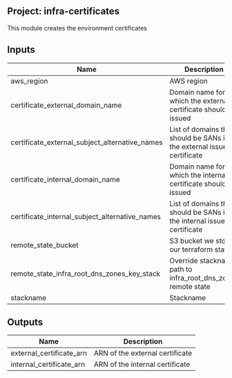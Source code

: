 ## Project: infra-certificates

This module creates the environment certificates


## Inputs

| Name | Description | Type | Default | Required |
|------|-------------|:----:|:-----:|:-----:|
| aws_region | AWS region | string | - | yes |
| certificate_external_domain_name | Domain name for which the external certificate should be issued | string | - | yes |
| certificate_external_subject_alternative_names | List of domains that should be SANs in the external issued certificate | list | `<list>` | no |
| certificate_internal_domain_name | Domain name for which the internal certificate should be issued | string | - | yes |
| certificate_internal_subject_alternative_names | List of domains that should be SANs in the internal issued certificate | list | `<list>` | no |
| remote_state_bucket | S3 bucket we store our terraform state in | string | - | yes |
| remote_state_infra_root_dns_zones_key_stack | Override stackname path to infra_root_dns_zones remote state | string | `` | no |
| stackname | Stackname | string | - | yes |

## Outputs

| Name | Description |
|------|-------------|
| external_certificate_arn | ARN of the external certificate |
| internal_certificate_arn | ARN of the internal certificate |

